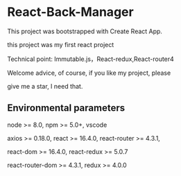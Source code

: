 # React-Back-Manager #

This project was bootstrapped with Create React App.

this project was my first react project

Technical point: Immutable.js，React-redux,React-router4

Welcome advice, of course, if you like my project, please 

give me a star, I need that.

## Environmental parameters ##
node >= 8.0, npm >= 5.0+, vscode

axios >= 0.18.0, react >= 16.4.0,  react-router >= 4.3.1, 

react-dom >= 16.4.0, react-redux >= 5.0.7

react-router-dom >= 4.3.1, redux >= 4.0.0

